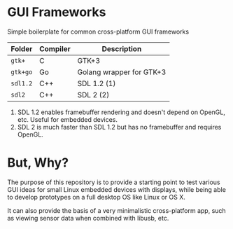 # GUI Frameworks

Simple boilerplate for common cross-platform GUI frameworks

| Folder   | Compiler | Description              |
|----------|----------|--------------------------|
| `gtk+`   | C        | GTK+3                    |
| `gtk+go` | Go       | Golang wrapper for GTK+3 |
| `sdl1.2` | C++      | SDL 1.2 (1)              |
| `sdl2`   | C++      | SDL 2 (2)                |

1. SDL 1.2 enables framebuffer rendering and doesn't depend on OpenGL, etc.
    Useful for embedded devices.
2. SDL 2 is much faster than SDL 1.2 but has no framebuffer and requires OpenGL.

# But, Why?

The purpose of this repository is to provide a starting point to test various
GUI ideas for small Linux embedded devices with displays, while being able to
develop prototypes on a full desktop OS like Linux or OS X.

It can also provide the basis of a very minimalistic cross-platform app, such
as viewing sensor data when combined with libusb, etc.
